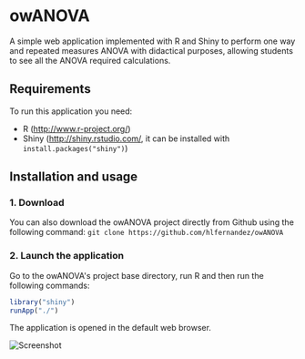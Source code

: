 owANOVA
========================

A simple web application implemented with R and Shiny to perform one way and repeated measures ANOVA with didactical purposes, allowing students to see all the ANOVA required calculations.

Requirements
------------
To run this application you need:
  - R (http://www.r-project.org/)
  - Shiny (http://shiny.rstudio.com/, it can be installed with `install.packages("shiny")`)
  
Installation and usage
------------
### 1. Download
You can also download the owANOVA project directly from Github using the following command:
`git clone https://github.com/hlfernandez/owANOVA`

### 2. Launch the application

Go to the owANOVA's project base directory, run R and then run the following commands:
```R
library("shiny")
runApp("./")
```

The application is opened in the default web browser.

![Screenshot](https://raw.github.com/hlfernandez/owANOVA/master/screenshots/screenshot.png)


